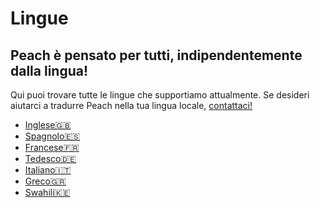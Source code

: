 # Lingue
## Peach è pensato per tutti, indipendentemente dalla lingua!

Qui puoi trovare tutte le lingue che supportiamo attualmente.
Se desideri aiutarci a tradurre Peach nella tua lingua locale, [contattaci!](mailto:hello@peachbitcoin.com)

<ul>
  <li><a href="https://peachbitcoin.com">Inglese🇬🇧</a></li>
  <li><a href="https://peachbitcoin.com/es">Spagnolo🇪🇸</a></li>
  <li><a href="https://peachbitcoin.com/fr">Francese🇫🇷</a></li>
  <li><a href="https://peachbitcoin.com/de">Tedesco🇩🇪</a></li>
  <li><a href="https://peachbitcoin.com/it">Italiano🇮🇹</a></li>
  <li><a href="https://peachbitcoin.com/el">Greco🇬🇷</a></li>
  <li><a href="https://peachbitcoin.com/sw">Swahili🇰🇪</a></li>
</ul>
